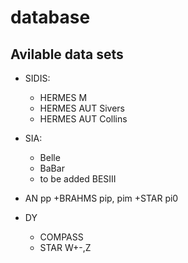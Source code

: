 # database

## Avilable data sets

- SIDIS:
  + HERMES M
  + HERMES AUT Sivers
  + HERMES AUT Collins

- SIA:
  + Belle 
  + BaBar 
  + to be added BESIII

- AN pp
  +BRAHMS pip, pim
  +STAR pi0
  
- DY
  + COMPASS
  + STAR W+-,Z


